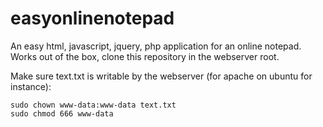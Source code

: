 # easyonlinenotepad
An easy html, javascript, jquery, php application for an online notepad. Works out of the box, clone this repository in the webserver root.

Make sure text.txt is writable by the webserver (for apache on ubuntu for instance):
```
sudo chown www-data:www-data text.txt
sudo chmod 666 www-data
```

